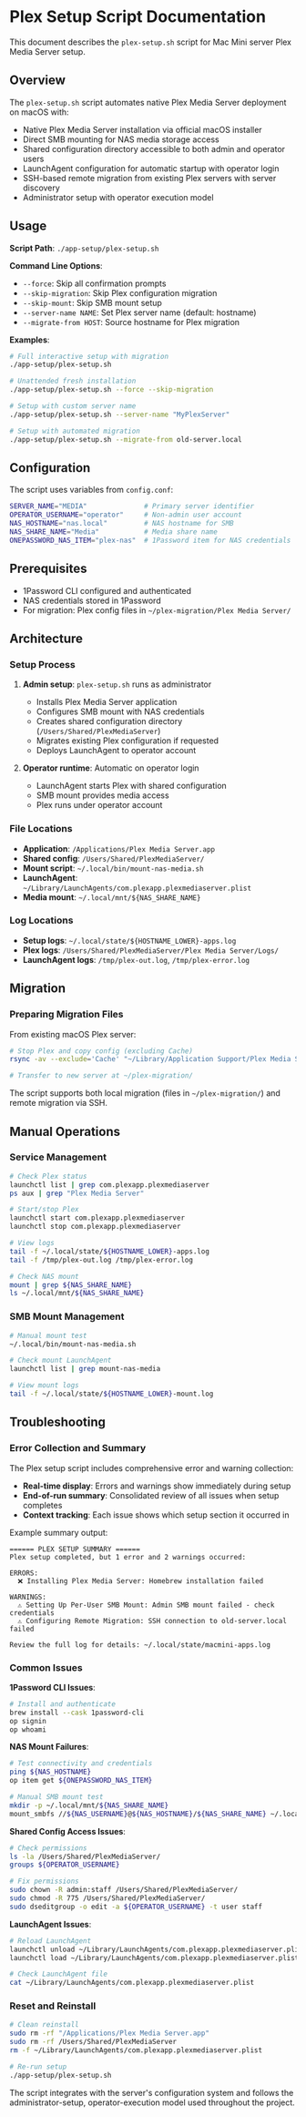 # Plex Setup Script Documentation

This document describes the `plex-setup.sh` script for Mac Mini server Plex Media Server setup.

## Overview

The `plex-setup.sh` script automates native Plex Media Server deployment on macOS with:

- Native Plex Media Server installation via official macOS installer
- Direct SMB mounting for NAS media storage access
- Shared configuration directory accessible to both admin and operator users
- LaunchAgent configuration for automatic startup with operator login
- SSH-based remote migration from existing Plex servers with server discovery
- Administrator setup with operator execution model

## Usage

**Script Path**: `./app-setup/plex-setup.sh`

**Command Line Options**:

- `--force`: Skip all confirmation prompts
- `--skip-migration`: Skip Plex configuration migration
- `--skip-mount`: Skip SMB mount setup
- `--server-name NAME`: Set Plex server name (default: hostname)
- `--migrate-from HOST`: Source hostname for Plex migration

**Examples**:

```bash
# Full interactive setup with migration
./app-setup/plex-setup.sh

# Unattended fresh installation
./app-setup/plex-setup.sh --force --skip-migration

# Setup with custom server name
./app-setup/plex-setup.sh --server-name "MyPlexServer"

# Setup with automated migration
./app-setup/plex-setup.sh --migrate-from old-server.local
```

## Configuration

The script uses variables from `config.conf`:

```bash
SERVER_NAME="MEDIA"              # Primary server identifier
OPERATOR_USERNAME="operator"     # Non-admin user account
NAS_HOSTNAME="nas.local"         # NAS hostname for SMB
NAS_SHARE_NAME="Media"           # Media share name
ONEPASSWORD_NAS_ITEM="plex-nas"  # 1Password item for NAS credentials
```

## Prerequisites

- 1Password CLI configured and authenticated
- NAS credentials stored in 1Password
- For migration: Plex config files in `~/plex-migration/Plex Media Server/`

## Architecture

### Setup Process

1. **Admin setup**: `plex-setup.sh` runs as administrator
   - Installs Plex Media Server application
   - Configures SMB mount with NAS credentials
   - Creates shared configuration directory (`/Users/Shared/PlexMediaServer`)
   - Migrates existing Plex configuration if requested
   - Deploys LaunchAgent to operator account

2. **Operator runtime**: Automatic on operator login
   - LaunchAgent starts Plex with shared configuration
   - SMB mount provides media access
   - Plex runs under operator account

### File Locations

- **Application**: `/Applications/Plex Media Server.app`
- **Shared config**: `/Users/Shared/PlexMediaServer/`
- **Mount script**: `~/.local/bin/mount-nas-media.sh`
- **LaunchAgent**: `~/Library/LaunchAgents/com.plexapp.plexmediaserver.plist`
- **Media mount**: `~/.local/mnt/${NAS_SHARE_NAME}`

### Log Locations

- **Setup logs**: `~/.local/state/${HOSTNAME_LOWER}-apps.log`
- **Plex logs**: `/Users/Shared/PlexMediaServer/Plex Media Server/Logs/`
- **LaunchAgent logs**: `/tmp/plex-out.log`, `/tmp/plex-error.log`

## Migration

### Preparing Migration Files

From existing macOS Plex server:

```bash
# Stop Plex and copy config (excluding Cache)
rsync -av --exclude='Cache' "~/Library/Application Support/Plex Media Server/" ~/migration-backup/

# Transfer to new server at ~/plex-migration/
```

The script supports both local migration (files in `~/plex-migration/`) and remote migration via SSH.

## Manual Operations

### Service Management

```bash
# Check Plex status
launchctl list | grep com.plexapp.plexmediaserver
ps aux | grep "Plex Media Server"

# Start/stop Plex
launchctl start com.plexapp.plexmediaserver
launchctl stop com.plexapp.plexmediaserver

# View logs
tail -f ~/.local/state/${HOSTNAME_LOWER}-apps.log
tail -f /tmp/plex-out.log /tmp/plex-error.log

# Check NAS mount
mount | grep ${NAS_SHARE_NAME}
ls ~/.local/mnt/${NAS_SHARE_NAME}
```

### SMB Mount Management

```bash
# Manual mount test
~/.local/bin/mount-nas-media.sh

# Check mount LaunchAgent
launchctl list | grep mount-nas-media

# View mount logs
tail -f ~/.local/state/${HOSTNAME_LOWER}-mount.log
```

## Troubleshooting

### Error Collection and Summary

The Plex setup script includes comprehensive error and warning collection:

- **Real-time display**: Errors and warnings show immediately during setup
- **End-of-run summary**: Consolidated review of all issues when setup completes
- **Context tracking**: Each issue shows which setup section it occurred in

Example summary output:
```
====== PLEX SETUP SUMMARY ======
Plex setup completed, but 1 error and 2 warnings occurred:

ERRORS:
  ❌ Installing Plex Media Server: Homebrew installation failed

WARNINGS:  
  ⚠️ Setting Up Per-User SMB Mount: Admin SMB mount failed - check credentials
  ⚠️ Configuring Remote Migration: SSH connection to old-server.local failed

Review the full log for details: ~/.local/state/macmini-apps.log
```

### Common Issues

**1Password CLI Issues**:

```bash
# Install and authenticate
brew install --cask 1password-cli
op signin
op whoami
```

**NAS Mount Failures**:

```bash
# Test connectivity and credentials
ping ${NAS_HOSTNAME}
op item get ${ONEPASSWORD_NAS_ITEM}

# Manual SMB mount test
mkdir -p ~/.local/mnt/${NAS_SHARE_NAME}
mount_smbfs //${NAS_USERNAME}@${NAS_HOSTNAME}/${NAS_SHARE_NAME} ~/.local/mnt/${NAS_SHARE_NAME}
```

**Shared Config Access Issues**:

```bash
# Check permissions
ls -la /Users/Shared/PlexMediaServer/
groups ${OPERATOR_USERNAME}

# Fix permissions
sudo chown -R admin:staff /Users/Shared/PlexMediaServer/
sudo chmod -R 775 /Users/Shared/PlexMediaServer/
sudo dseditgroup -o edit -a ${OPERATOR_USERNAME} -t user staff
```

**LaunchAgent Issues**:

```bash
# Reload LaunchAgent
launchctl unload ~/Library/LaunchAgents/com.plexapp.plexmediaserver.plist
launchctl load ~/Library/LaunchAgents/com.plexapp.plexmediaserver.plist

# Check LaunchAgent file
cat ~/Library/LaunchAgents/com.plexapp.plexmediaserver.plist
```

### Reset and Reinstall

```bash
# Clean reinstall
sudo rm -rf "/Applications/Plex Media Server.app"
sudo rm -rf /Users/Shared/PlexMediaServer
rm -f ~/Library/LaunchAgents/com.plexapp.plexmediaserver.plist

# Re-run setup
./app-setup/plex-setup.sh
```

The script integrates with the server's configuration system and follows the administrator-setup, operator-execution model used throughout the project.
